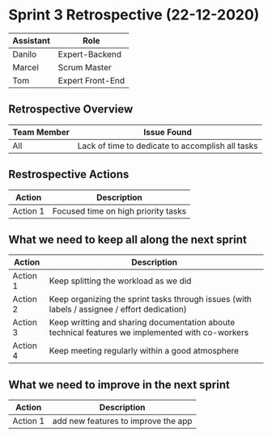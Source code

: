 # Sprint 3 Retrospective  (22-12-2020)

| Assistant  | Role  |  
|---|---|
| Danilo  | Expert-Backend  |   
| Marcel | Scrum Master  |  
| Tom | Expert Front-End |  

## Retrospective Overview

| Team Member  | Issue Found  |  
|---|---|
| All | Lack of time to dedicate to accomplish all tasks |

## Restrospective Actions

| Action  | Description |  
|---|---|
| Action 1  | Focused time on high priority tasks  |   



## What we need to keep all along the next sprint

| Action  | Description |  
|---|---|
| Action 1 | Keep splitting the workload as we did  |   
| Action 2 | Keep organizing the sprint tasks through issues (with labels / assignee / effort dedication)   |   
| Action 3 | Keep writting and sharing documentation aboute technical features we implemented with co-workers  |  
| Action 4 | Keep meeting regularly within a good atmosphere  |


## What we need to improve in the next sprint

| Action  | Description |  
|---|---|
| Action 1  | add new features to improve the app  ||

